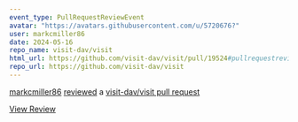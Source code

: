 ```yaml
---
event_type: PullRequestReviewEvent
avatar: "https://avatars.githubusercontent.com/u/5720676?"
user: markcmiller86
date: 2024-05-16
repo_name: visit-dav/visit
html_url: https://github.com/visit-dav/visit/pull/19524#pullrequestreview-2062087098
repo_url: https://github.com/visit-dav/visit
---
```


<a href='https://github.com/markcmiller86' target='_blank'>markcmiller86</a> <a href='https://github.com/visit-dav/visit/pull/19524#pullrequestreview-2062087098' target='_blank'>reviewed</a> a <a href='https://github.com/visit-dav/visit/pull/19524' target='_blank'>visit-dav/visit pull request</a>

<small></small>

<a href='https://github.com/visit-dav/visit/pull/19524#pullrequestreview-2062087098' target='_blank'>View Review</a>